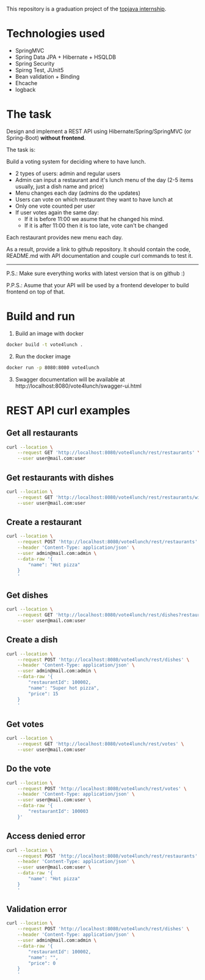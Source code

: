 This repository is a graduation project of the [topjava internship](https://javaops.ru/view/topjava).

# Technologies used

* SpringMVC
* Spring Data JPA + Hibernate + HSQLDB
* Spring Security
* Spirng Test, JUnit5
* Bean validation + Binding
* Ehcache
* logback

# The task

Design and implement a REST API using Hibernate/Spring/SpringMVC (or Spring-Boot) **without frontend**.

The task is:

Build a voting system for deciding where to have lunch.

 * 2 types of users: admin and regular users
 * Admin can input a restaurant and it's lunch menu of the day (2-5 items usually, just a dish name and price)
 * Menu changes each day (admins do the updates)
 * Users can vote on which restaurant they want to have lunch at
 * Only one vote counted per user
 * If user votes again the same day:
    - If it is before 11:00 we asume that he changed his mind.
    - If it is after 11:00 then it is too late, vote can't be changed

Each restaurant provides new menu each day.

As a result, provide a link to github repository. It should contain the code, README.md with API documentation and couple curl commands to test it.

-----------------------------
P.S.: Make sure everything works with latest version that is on github :)

P.P.S.: Asume that your API will be used by a frontend developer to build frontend on top of that.

# Build and run

1. Build an image with docker
```sh
docker build -t vote4lunch .
```

2. Run the docker image
```sh
docker run -p 8080:8080 vote4lunch
```

3. Swagger documentation will be available at http://localhost:8080/vote4lunch/swagger-ui.html

# REST API curl examples

## Get all restaurants
```sh
curl --location \
    --request GET 'http://localhost:8080/vote4lunch/rest/restaurants' \
    --user user@mail.com:user
```

## Get restaurants with dishes
```sh
curl --location \
    --request GET 'http://localhost:8080/vote4lunch/rest/restaurants/with-dishes' \
    --user user@mail.com:user
```

## Create a restaurant
```sh
curl --location \
    --request POST 'http://localhost:8080/vote4lunch/rest/restaurants' \
    --header 'Content-Type: application/json' \
    --user admin@mail.com:admin \
    --data-raw '{
        "name": "Hot pizza"
    }
    '
```

## Get dishes
```sh
curl --location \
    --request GET 'http://localhost:8080/vote4lunch/rest/dishes?restaurantId=100002' \
    --user user@mail.com:user
```

## Create a dish
```sh
curl --location \
    --request POST 'http://localhost:8080/vote4lunch/rest/dishes' \
    --header 'Content-Type: application/json' \
    --user admin@mail.com:admin \
    --data-raw '{
        "restaurantId": 100002,
        "name": "Super hot pizza",
        "price": 15
    }
    '
```

## Get votes
```sh
curl --location \
    --request GET 'http://localhost:8080/vote4lunch/rest/votes' \
    --user user@mail.com:user
```

## Do the vote
```sh
curl --location \
    --request POST 'http://localhost:8080/vote4lunch/rest/votes' \
    --header 'Content-Type: application/json' \
    --user user@mail.com:user \
    --data-raw '{
        "restaurantId": 100003
    }'
```

## Access denied error
```sh
curl --location \
    --request POST 'http://localhost:8080/vote4lunch/rest/restaurants' \
    --header 'Content-Type: application/json' \
    --user user@mail.com:user \
    --data-raw '{
        "name": "Hot pizza"
    }
    '
```

## Validation error
```sh
curl --location \
    --request POST 'http://localhost:8080/vote4lunch/rest/dishes' \
    --header 'Content-Type: application/json' \
    --user admin@mail.com:admin \
    --data-raw '{
        "restaurantId": 100002,
        "name": "",
        "price": 0
    }
    '
```
